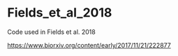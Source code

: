 # Fields_et_al_2018
Code used in Fields et al. 2018

https://www.biorxiv.org/content/early/2017/11/21/222877
